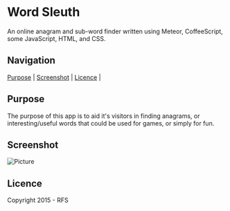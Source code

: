 Word Sleuth
============
An online anagram and sub-word finder written using Meteor, CoffeeScript, some JavaScript, HTML, and CSS. 

Navigation
-----------
[Purpose](#purpose) |
[Screenshot](#screenshot) |
[Licence](#licence) | 

Purpose
-------
The purpose of this app is to aid it's visitors in finding anagrams, or interesting/useful words that could be used for games, or simply for fun.

Screenshot
----------
![Picture](http://rabbitfighter.net/wp-content/uploads/2015/04/wordsleuth.png)

Licence
---------
Copyright 2015 - RFS




